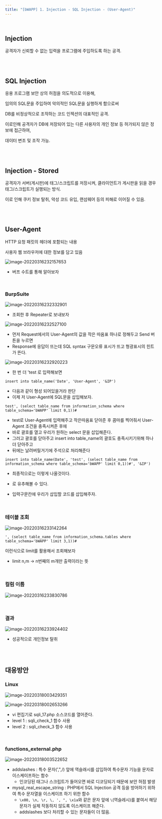```yaml
---
title: "[bWAPP] 1. Injection - SQL Injection - (User-Agent)"
---
```


<br>

## Injection

공격자가 신뢰할 수 없는 입력을 프로그램에 주입하도록 하는 공격.

<br>

<br>

## SQL Injection

응용 프로그램 보안 상의 허점을 의도적으로 이용해, 

임의의 SQL문을 주입하여 악의적인 SQL문을 실행하게 함으로써

DB를 비정상적으로 조작하는 코드 인젝션의 대표적인 공격.

이로인해 공격자가 DB에 저장되어 있는 다른 사용자의 개인 정보 등 허가되지 않은 정보에 접근하여,

데이터 변조 및 조작 가능.

<br>

<br>

## Injection - Stored

공격자가 서버(게시판)에 태그/스크립트를 저장시켜, 클라이언트가 게시판을 읽을 경우 태그/스크립트가 실행되는 방식.

이로 인해 쿠키 정보 탈취, 악성 코드 유입, 랜섬웨어 등의 피해로 이어질 수 있음.

<br>

<br>

## User-Agent

HTTP 요청 패킷의 헤더에 포함되는 내용

사용자 웹 브라우저에 대한 정보를 담고 있음

![image-20220316232157653](https://raw.githubusercontent.com/EONION-TH3DB/image_repo/main/img/image-20220316232157653.png)

- 버프 수트를 통해 알아보자

<br>

### BurpSuite

![image-20220316232332901](https://raw.githubusercontent.com/EONION-TH3DB/image_repo/main/img/image-20220316232332901.png)

- 조회한 후 Repeater로 보내보자

![image-20220316232527100](https://raw.githubusercontent.com/EONION-TH3DB/image_repo/main/img/image-20220316232527100.png)

- 먼저 Request에서의 User-Agent의 값을 작은 따옴표 하나로 정해두고 Send 버튼을 누르면
- Response에 응답이 뜨는데 SQL syntax 구문오류 표시가 뜨고 형광표시의 힌트가 뜬다.

![image-20220316232920223](https://raw.githubusercontent.com/EONION-TH3DB/image_repo/main/img/image-20220316232920223.png)

- 한 번 더 'test 로 입력해보면

`insert into table_name('Date', 'User-Agent', '&IP')`

- 다음과 같이 형성 되어있을거라 판단
- 이제 저 User-Agent에 SQL문을 삽입해보자.

`test', (select table_name from information_schema where table_schema='bWAPP' limit 0,1))#`

- test로 User-Agent에 입력해주고 작은따옴표 닫아준 후 콤마를 찍어줘서 User-Agent 조건을 충족시켜준 후에
- 바로 괄호를 열고 우리가 원하는 select 문을 삽입해준다.
- 그러고 괄호를 닫아주고 insert into table_name의 괄호도 충족시키기위해 하나 더 닫아주고
- 뒤에는 날려버릴거기에 주석으로 처리해준다

`insert into table_name(Date', 'test', (select table_name from information_schema where table_schema='bWAPP' limit 0,1))#', '&IP')`

- 최종적으로는 이렇게 나올것이다.

- 로 유추해볼 수 있다.
- 입력구문칸에 우리가 삽입할 코드를 삽입해주자.

<br>

### 테이블 조회

![image-20220316233142264](https://raw.githubusercontent.com/EONION-TH3DB/image_repo/main/img/image-20220316233142264.png)

`', (select table_name from information_schema.tables where table_schema='bWAPP' limit 3,1))#`

이런식으로 limit를 활용해서 조회해보자

-  limit n,m ->  n번째의 m개만 출력이라는 뜻

<br>

### 컬럼 이름

![image-20220316233830786](https://raw.githubusercontent.com/EONION-TH3DB/image_repo/main/img/image-20220316233830786.png)

​	<br>

### 결과

![image-20220316233924402](https://raw.githubusercontent.com/EONION-TH3DB/image_repo/main/img/image-20220316233924402.png)

- 성공적으로 개인정보 탈취

<br>

<br>

## 대응방안

### Linux

![image-20220318003429351](https://raw.githubusercontent.com/EONION-TH3DB/image_repo/main/img/image-20220318003429351.png)

![image-20220318002653266](https://raw.githubusercontent.com/EONION-TH3DB/image_repo/main/img/image-20220318002653266.png)

- vi 편집기로 sqli_17.php 소스코드를 열어준다.
- level 1 : sqli_check_1 함수 사용
- level 2 : sqli_check_3 함수 사용

<br>

### functions_external.php

![image-20220318003522652](https://raw.githubusercontent.com/EONION-TH3DB/image_repo/main/img/image-20220318003522652.png)

- addslashes : 특수 문자(',",/) 앞에 역슬래시를 삽입하여 특수문자 기능을 문자로 이스케이프하는 함수
  - 인코딩된 태그나 스크립트가 들어오면 바로 디코딩되기 때문에 보안 허점 발생
- mysql_real_escape_string : PHP에서 SQL Injection 공격 등을 방어하기 위하여 특수 문자열을 이스케이프 하기 위한 함수
  - `\x00, \n, \r, \, ', ", \x1a`와 같은 문자 앞에 `\`(역슬레시)를 붙여서 해당 문자가 실제 작동하지 않도록 이스케이프 해준다.
  - addslashes 보다 처리할 수 있는 문자들이 더 많음.
